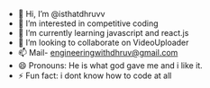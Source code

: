 - 👋 Hi, I’m @isthatdhruvv
- 👀 I’m interested in competitive coding 
- 🌱 I’m currently learning javascript and react.js
- 💞️ I’m looking to collaborate on VideoUploader
- 📫 Mail- engineeringwithdhruv@gmail.com
- 😄 Pronouns: He is what god gave me and i like it.
- ⚡ Fun fact: i dont know how to code at all


